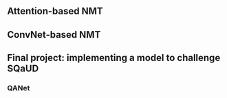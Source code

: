 
## Attention-based NMT




## ConvNet-based NMT





## Final project: implementing a model to challenge SQaUD


### QANet
